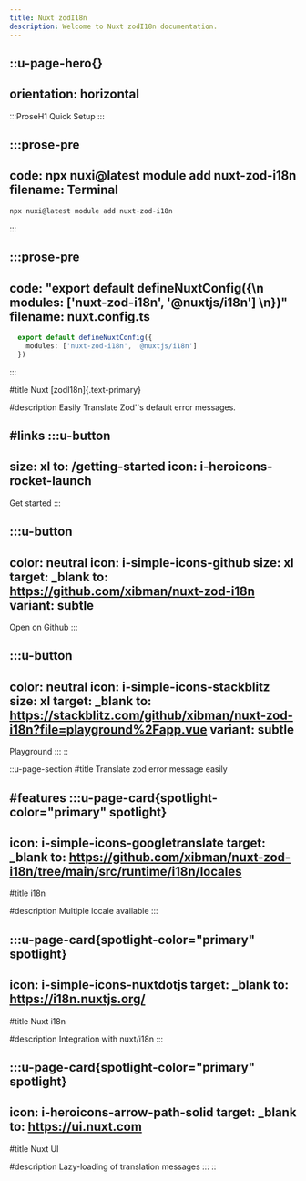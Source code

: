 ```yaml
---
title: Nuxt zodI18n
description: Welcome to Nuxt zodI18n documentation.
---
```


::u-page-hero{}
---
orientation: horizontal
---
<div>

  :::ProseH1
  Quick Setup
  :::

  :::prose-pre
  ---
  code: npx nuxi@latest module add nuxt-zod-i18n
  filename: Terminal
  ---
  ```bash
  npx nuxi@latest module add nuxt-zod-i18n
  ```
  :::

  :::prose-pre
  ---
  code: "export default defineNuxtConfig({\n  modules: ['nuxt-zod-i18n', '@nuxtjs/i18n'] \n})"
  filename: nuxt.config.ts
  ---
  ```ts
    export default defineNuxtConfig({
      modules: ['nuxt-zod-i18n', '@nuxtjs/i18n']
    })
  ```
  :::
</div>

#title
Nuxt [zodI18n]{.text-primary}

#description
Easily Translate Zod''s default error messages.

#links
  :::u-button
  ---
  size: xl
  to: /getting-started
  icon: i-heroicons-rocket-launch
  ---
  Get started
  :::

  :::u-button
  ---
  color: neutral
  icon: i-simple-icons-github
  size: xl
  target: _blank
  to: https://github.com/xibman/nuxt-zod-i18n
  variant: subtle
  ---
  Open on Github
  :::

  :::u-button
  ---
  color: neutral
  icon: i-simple-icons-stackblitz
  size: xl
  target: _blank
  to: https://stackblitz.com/github/xibman/nuxt-zod-i18n?file=playground%2Fapp.vue
  variant: subtle
  ---
  Playground
  :::
::

::u-page-section
#title
Translate zod error message easily

#features
  :::u-page-card{spotlight-color="primary" spotlight}
  ---
  icon: i-simple-icons-googletranslate
  target: _blank
  to: https://github.com/xibman/nuxt-zod-i18n/tree/main/src/runtime/i18n/locales
  ---
  #title
  i18n

  #description
  Multiple locale available
  :::

  :::u-page-card{spotlight-color="primary" spotlight}
  ---
  icon: i-simple-icons-nuxtdotjs
  target: _blank
  to: https://i18n.nuxtjs.org/
  ---
  #title
  Nuxt i18n

  #description
  Integration with nuxt/i18n
  :::

  :::u-page-card{spotlight-color="primary" spotlight}
  ---
  icon: i-heroicons-arrow-path-solid
  target: _blank
  to: https://ui.nuxt.com
  ---
  #title
  Nuxt UI

  #description
  Lazy-loading of translation messages
  :::
::
